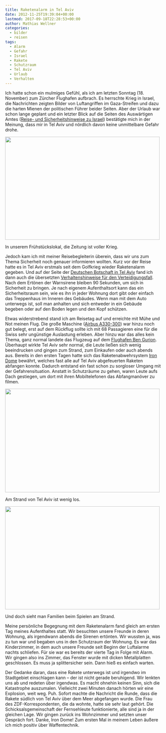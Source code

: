 ```yaml
---
title: Raketenalarm in Tel Aviv
date: 2012-11-25T19:39:04+00:00
lastmod: 2017-09-18T22:28:53+00:00
author: Mathias Wellner
categories:
  - bilder
  - reisen
tags:
  - Alarm
  - Gefahr
  - Israel
  - Rakete
  - Schutzraum
  - Tel Aviv
  - Urlaub
  - Verhalten
---
```

Ich hatte schon ein mulmiges Gefühl, als ich am letzten Sonntag (18. November) zum Zürcher Flughafen aufbrach. Es herrschte Krieg in Israel, die Nachrichten zeigten Bilder von Luftangriffen im Gaza-Streifen und dazu die harten Mienen der politischen Führer beider Seiten. Aber der Urlaub war schon lange geplant und ein letzter Blick auf die Seiten des Auswärtigen Amtes ([Reise- und Sicherheitshinweise zu Israel](http://www.auswaertiges-amt.de/sid_D4A000A27F9ED9D47EA20A8B07474D57/DE/Laenderinformationen/00-SiHi/Nodes/IsraelSicherheit_node.html)) bestätigte mich in der Meinung, dass mir in Tel Aviv und nördlich davon keine unmittelbare Gefahr drohe. 

<div style="width: 510px" class="wp-caption aligncenter">
  <img src="https://lh3.googleusercontent.com/-GgyG0WWwPBs/ULHiKQNQg9I/AAAAAAAAAuw/iEdMweC8eE0/s800/MW_20121119_3155.jpg" height="333" width="500" />
  
  <p class="wp-caption-text">
    In unserem Frühstückslokal, die Zeitung ist voller Krieg.<br />
  </p>
</div>

Jedoch kam ich mit meiner Reisebegleiterin überein, dass wir uns zum Thema Sicherheit noch genauer informieren wollten. Kurz vor der Reise hatte es in Tel Aviv erstmals seit dem Golfkrieg wieder Raketenalarm gegeben. Und auf der Seite der [Deutschen Botschaft in Tel Aviv](http://www.tel-aviv.diplo.de/Vertretung/telaviv/de/Startseite.html) fand ich dann auch die übersetzten [Verhaltenshinweise für den Verteidigungsfall](http://www.tel-aviv.diplo.de/contentblob/3733548/Daten/2846780/121116VerhaltenshinweiseKrise.pdf). Nach dem Ertönen der Warnsirene bleiben 90&nbsp;Sekunden, um sich in Sicherheit zu bringen. Je nach eigenem Aufenthaltsort kann das ein Sicherheitsraum sein, wie es ihn in jeder Wohnung dort gibt oder einfach das Treppenhaus im Inneren des Gebäudes. Wenn man mit dem Auto unterwegs ist, soll man anhalten und sich entweder in ein Gebäude begeben oder auf den Boden legen und den Kopf schützen. 

Etwas widerstrebend stand ich am Reisetag auf und erreichte mit Mühe und Not meinen Flug. Die große Maschine ([Airbus A330-300](http://de.wikipedia.org/wiki/Airbus_A330#A330-300)) war hinzu noch gut belegt, erst auf dem Rückflug sollte ich mit 68&nbsp;Passagieren eine für die Swiss sehr ungünstige Auslastung erleben. Aber hinzu war das alles kein Thema, ganz normal landete das Flugzeug auf dem [Flughafen Ben Gurion](http://de.wikipedia.org/wiki/Flughafen_Ben_Gurion). Überhaupt wirkte Tel Aviv sehr normal, die Leute ließen sich wenig beeindrucken und gingen zum Strand, zum Einkaufen oder auch abends aus. Bereits in den ersten Tagen hatte sich das Raketenabwehrsystem [Iron Dome](http://de.wikipedia.org/wiki/Iron_Dome) bewährt, welches fast alle auf Tel Aviv abgefeuerten Raketen abfangen konnte. Dadurch entstand ein fast schon zu sorgloser Umgang mit der Gefahrensituation. Anstatt in Schutzräume zu gehen, waren Leute aufs Dach gestiegen, um dort mit ihren Mobiltelefonen das Abfangmanöver zu filmen. 

<div style="width: 510px" class="wp-caption aligncenter">
  <img src="https://lh5.googleusercontent.com/-lpC-_splKWg/ULHiLbkmR8I/AAAAAAAAAu8/kch1e9Qe8Vo/s800/MW_20121119_3175.jpg" height="335" width="500" />
  
  <p class="wp-caption-text">
    Am Strand von Tel Aviv ist wenig los.<br />
  </p>
</div>

<div style="width: 510px" class="wp-caption aligncenter">
  <img src="https://lh5.googleusercontent.com/-8hhLpKqIqUQ/ULHiMIELWGI/AAAAAAAAAvQ/2jHojGfke3E/s800/MW_20121119_3183.jpg" height="333" width="500" />
  
  <p class="wp-caption-text">
    Und doch sieht man Familien beim Spielen am Strand.<br />
  </p>
</div>

Meine persönliche Begegnung mit dem Raketenalarm fand gleich am ersten Tag meines Aufenthaltes statt. Wir besuchten unsere Freunde in deren Wohnung, als irgendwann abends die Sirenen ertönten. Wir wussten ja, was zu tun war und begaben uns in den Schutzraum der Wohnung. Es war das Kinderzimmer, in dem auch unsere Freunde seit Beginn der Luftalarme nachts schliefen. Für sie war es bereits der vierte Tag in Folge mit Alarm. Wir gingen also ins Zimmer, das Fenster wurde mit dicken Metallplatten geschlossen. Es muss ja splittersicher sein. Dann hieß es einfach warten. 

Der Gedanke daran, dass eine Rakete unterwegs ist und irgendwo im Stadtgebiet einschlagen kann &ndash; der ist nicht gerade beruhigend. Wir lenkten uns ab und redeten über irgendwas. Es macht ohnehin keinen Sinn, sich die Katastrophe auszumalen. Vielleicht zwei Minuten danach hörten wir eine Explosion, weit weg. Puh. Sofort machte die Nachricht die Runde, dass die Rakete südlich von Tel Aviv über dem Meer abgefangen wurde. Die Frau des ZDF-Korrespondenten, die da wohnte, hatte sie sehr laut gehört. Die Schicksalsgemeinschaft der Fernsehleute funktionierte, alle sind ja in der gleichen Lage. Wir gingen zurück ins Wohnzimmer und setzten unser Gespräch fort. Danke, Iron Dome! Zum ersten Mal in meinem Leben äußere ich mich positiv über Waffentechnik.